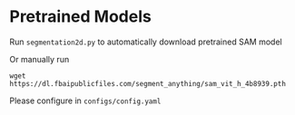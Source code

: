 # Pretrained Models
Run `segmentation2d.py` to automatically download pretrained SAM model

Or manually run
```
wget https://dl.fbaipublicfiles.com/segment_anything/sam_vit_h_4b8939.pth
```

Please configure in `configs/config.yaml`